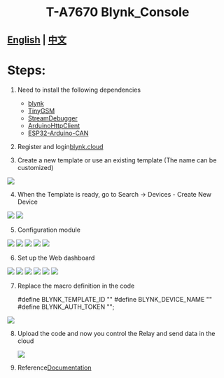 <h1 align = "center">T-A7670 Blynk_Console</h1>

## **[English](./README.MD) | [中文](./README_CN.MD)**


# Steps:
1. Need to install the following dependencies
     - [blynk](https://github.com/blynkkk/blynk-library)
     - [TinyGSM](https://github.com/vshymanskyy/TinyGSM)
     - [StreamDebugger](https://github.com/vshymanskyy/StreamDebugger)
     - [ArduinoHttpClient](https://github.com/ricemices/ArduinoHttpClient)
     - [ESP32-Arduino-CAN](https://github.com/miwagner/ESP32-Arduino-CAN)

2. Register and login[blynk.cloud](https://blynk.cloud/dashboard/login) 

3. Create a new template or use an existing template (The name can be customized)

![](../../../image/Blynk/1-Create_Template-T-SimHat.png)

4.   When the Template is ready, go to Search -> Devices - Create New Device

![](../../../image/Blynk/2-1-Create_device-T-SimHat.png)
![](../../../image/Blynk/2-2-Create_device-T-SimHat.png)

5. Configuration module

![](../../../image/Blynk/3-1-Configuration_module-T-SimHat.png)
![](../../../image/Blynk/3-2-Configuration_module_T-SimHat.png)
![](../../../image/Blynk/3-3-Configuration_module_T-SimHat.png)
![](../../../image/Blynk/3-4-Configuration_module_T-SimHat.png)
![](../../../image/Blynk/3-5-Configuration_module_T-SimHat.png)

6. Set up the Web dashboard

![](../../../image/Blynk/4-Dash_board.png)
![](../../../image/Blynk/4-1-Dash_board.png)
![](../../../image/Blynk/4-2-Dash_board.png)
![](../../../image/Blynk/4-3-Dash_board.png)
![](../../../image/Blynk/4-4-Dash_board.png)
![](../../../image/Blynk/4-5-Dash_board.png)

7. Replace the macro definition in the code

    #define BLYNK_TEMPLATE_ID ""
    #define BLYNK_DEVICE_NAME ""
    #define BLYNK_AUTH_TOKEN "";

 ![](../../../image/Blynk/5-Ready_code.png)

8. Upload the code and now you control the Relay and send data in the cloud
   
   ![](../../../image/Blynk/6.png)

9. Reference[Documentation](https://docs.blynk.io/en/)







